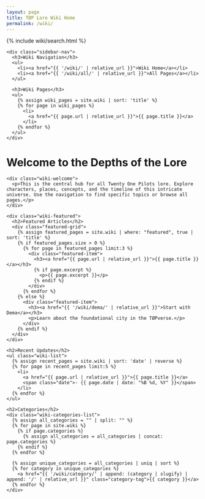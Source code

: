 ```yaml
---
layout: page
title: TØP Lore Wiki Home
permalink: /wiki/
---
```


<div class="wiki-container">
  <aside class="wiki-sidebar">
    {% include wiki/search.html %}
    
    <div class="sidebar-nav">
      <h3>Wiki Navigation</h3>
      <ul>
        <li><a href="{{ '/wiki/' | relative_url }}">Wiki Home</a></li>
        <li><a href="{{ '/wiki/all/' | relative_url }}">All Pages</a></li>
      </ul>
      
      <h3>Wiki Pages</h3>
      <ul>
        {% assign wiki_pages = site.wiki | sort: 'title' %}
        {% for page in wiki_pages %}
          <li>
            <a href="{{ page.url | relative_url }}">{{ page.title }}</a>
          </li>
        {% endfor %}
      </ul>
    </div>
  </aside>

  <main class="wiki-content">
    <h1>Welcome to the Depths of the Lore</h1>
    
    <div class="wiki-welcome">
      <p>This is the central hub for all Twenty One Pilots lore. Explore characters, places, concepts, and the timeline of this intricate universe. Use the navigation to find specific topics or browse all pages.</p>
    </div>
    
    <div class="wiki-featured">
      <h2>Featured Articles</h2>
      <div class="featured-grid">
        {% assign featured_pages = site.wiki | where: "featured", true | sort: 'title' %}
        {% if featured_pages.size > 0 %}
          {% for page in featured_pages limit:3 %}
            <div class="featured-item">
              <h3><a href="{{ page.url | relative_url }}">{{ page.title }}</a></h3>
              {% if page.excerpt %}
                <p>{{ page.excerpt }}</p>
              {% endif %}
            </div>
          {% endfor %}
        {% else %}
          <div class="featured-item">
            <h3><a href="{{ '/wiki/dema/' | relative_url }}">Start with Dema</a></h3>
            <p>Learn about the foundational city in the TØPverse.</p>
          </div>
        {% endif %}
      </div>
    </div>
    
    <h2>Recent Updates</h2>
    <ul class="wiki-list">
      {% assign recent_pages = site.wiki | sort: 'date' | reverse %}
      {% for page in recent_pages limit:5 %}
        <li>
          <a href="{{ page.url | relative_url }}">{{ page.title }}</a>
          <span class="date">- {{ page.date | date: "%B %d, %Y" }}</span>
        </li>
      {% endfor %}
    </ul>
    
    <h2>Categories</h2>
    <div class="wiki-categories-list">
      {% assign all_categories = "" | split: "" %}
      {% for page in site.wiki %}
        {% if page.categories %}
          {% assign all_categories = all_categories | concat: page.categories %}
        {% endif %}
      {% endfor %}
      
      {% assign unique_categories = all_categories | uniq | sort %}
      {% for category in unique_categories %}
        <a href="{{ '/wiki/category/' | append: (category | slugify) | append: '/' | relative_url }}" class="category-tag">{{ category }}</a>
      {% endfor %}
    </div>
  </main>
</div>
